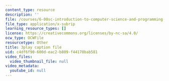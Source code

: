 ```yaml
---
content_type: resource
description: ''
file: /courses/6-00sc-introduction-to-computer-science-and-programming-spring-2011/c4df6f90600deac2b809f44178bab581_WbWb0u8bJrU.srt
file_type: application/x-subrip
learning_resource_types: []
license: https://creativecommons.org/licenses/by-nc-sa/4.0/
ocw_type: OCWFile
resourcetype: Other
title: 3play caption file
uid: c4df6f90-600d-eac2-b809-f44178bab581
video_files:
  video_thumbnail_file: null
video_metadata:
  youtube_id: null
---
```

